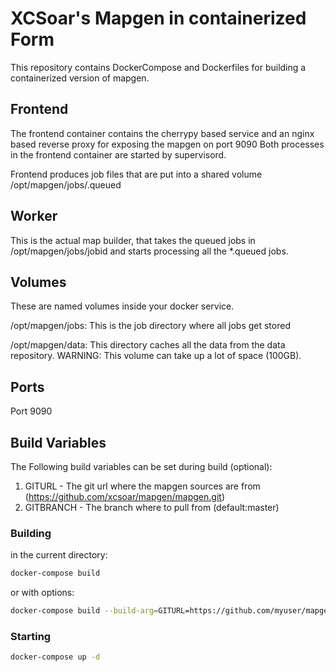 # XCSoar's Mapgen in containerized Form

This repository contains DockerCompose and Dockerfiles for building a containerized version of mapgen. 

## Frontend
The frontend container contains the cherrypy based service and an nginx based reverse proxy for exposing the mapgen on port 9090
Both processes in the frontend container are started by supervisord.  

Frontend produces job files that are put into a shared volume /opt/mapgen/jobs/<jobid>.queued

## Worker
This is the actual map builder, that takes the queued jobs in /opt/mapgen/jobs/jobid and starts processing all the *.queued jobs. 

## Volumes
These are named volumes inside your docker service.

/opt/mapgen/jobs:
 This is the job directory where all jobs get stored

/opt/mapgen/data:
 This directory caches all the data from the data repository. WARNING: This volume can take up a lot of space (100GB).  

## Ports
Port 9090

## Build Variables
The Following build variables can be set during build (optional):

 1. GITURL - The git url where the mapgen sources are from (https://github.com/xcsoar/mapgen/mapgen.git)
 1. GITBRANCH - The branch where to pull from (default:master)

### Building
in the current directory: 

```bash
docker-compose build
```
or with options: 

```bash
docker-compose build --build-arg=GITURL=https://github.com/myuser/mapgen/mapgen.git --build-arg=GITBRANCH=myfeature
```

### Starting
```bash
docker-compose up -d 
```
